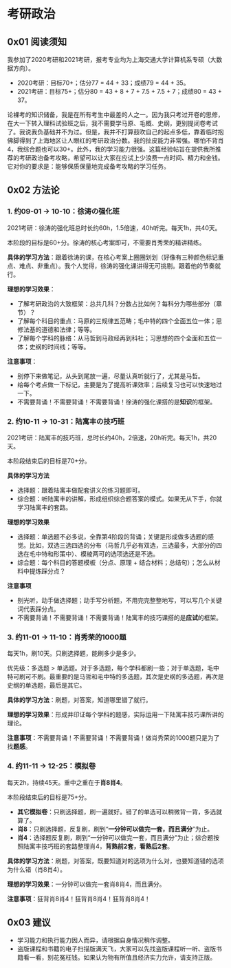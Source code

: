 # 考研政治

## 0x01 阅读须知

我参加了2020考研和2021考研，报考专业均为上海交通大学计算机系专硕（大数据方向）。

- 2020考研：目标70+；估分77 = 44 + 33；成绩79 = 44 + 35。
- 2021考研：目标75+；估分80 = 43 + 8 + 7 + 7.5 + 7.5 + 7；成绩80 = 43 + 37。

论裸考的知识储备，我是在所有考生中最差的人之一。因为我只考过开卷的思修，在大一下转入理科试验班之后，我不需要学马原、毛概、史纲，更别提闭卷考试了。我说我负基础并不为过。但是，我并不打算鼓吹自己的起点多低，靠着临时抱佛脚得到了上海地区让人眼红的考研政治分数。我的扯皮能力非常强。哪怕不背肖4，我综合题也可以30+。此外，我的学习能力很强。这篇经验帖旨在提供我所推荐的考研政治备考攻略，希望可以让大家在应试上少浪费一点时间、精力和金钱。它对你的要求是：能够保质保量地完成备考攻略的学习任务。

## 0x02 方法论

### 1. 约09-01 → 10-10：徐涛の强化班

2021考研：徐涛的强化班总时长约60h，1.5倍速，40h听完。每天1h，共40天。

本阶段的目标是60+分。徐涛的核心考案即可，不需要肖秀荣的精讲精练。

**具体的学习方法**：跟着徐涛的课，在核心考案上圈圈划划（好像有三种颜色标记重点、难点、非重点）。我个人觉得，徐涛的强化课讲得无可挑剔。跟着他的节奏就行。

**理想的学习效果**：

- 了解考研政治的大致框架：总共几科？分数占比如何？每科分为哪些部分（章节）？
- 了解每个科目的重点：马原的三规律五范畴；毛中特的四个全面五位一体；思修法基的道德和法律；等等。
- 了解每个学科的脉络：从马哲到马政经再到科社；习思想的四个全面和五位一体；史纲的时间线；等等。

**注意事项**：

- 别停下来做笔记，从头到尾放一遍，尽量认真听就行了，尤其是马哲。
- 给每个考点做一下标记，主要是为了提高听课效率；后续复习也可以快速地过一下。
- 不需要背诵！不需要背诵！不需要背诵！徐涛的强化课搭的是**知识**的框架。

### 2. 约10-11 → 10-31：陆寓丰の技巧班

2021考研：陆寓丰的技巧班，总时长约40h，2倍速，20h听完。每天1h，共20天。

本阶段结束后的目标是70+分。

**具体的学习方法**

- 选择题：跟着陆寓丰做配套讲义的练习题即可。
- 综合题：听陆寓丰的讲解，形成组织综合题答案的模式。如果无从下手，你就学习陆寓丰的套路。

**理想的学习效果**

- 选择题：单选题不必多说，全靠第4阶段的背诵；关键是形成做多选题的感觉。比如，双选三选四选的分布（马哲几乎必有双选，三选最多，大部分的四选在毛中特和形策中）、模棱两可的选项选还是不选。
- 综合题：每个科目的答题模板（分点、原理 + 结合材料；总结句）；怎么从材料中提炼踩分点？

**注意事项**

- 别光听，动手做选择题；动手写分析题，不用完完整整地写，可以写几个关键词代表踩分点。
- 不需要背诵！不需要背诵！不需要背诵！陆寓丰的技巧课搭的是**应试**的框架。

### 3. 约11-01 → 11-10：肖秀荣的1000题

每天1h，刷10天。只刷选择题，能刷多少是多少。

优先级：多选题 > 单选题。对于多选题，每个学科都刷一些；对于单选题，毛中特可刷可不刷。最重要的是马哲和毛中特的多选题，其次是史纲的多选题，再次是史纲的单选题，最后是其它。

**具体的学习方法**：刷题，对答案，知道哪里错了就行。

**理想的学习效果**：形成并印证每个学科的题感，实际运用一下陆寓丰技巧课所讲的理论。

**注意事项**：不需要背诵！不需要背诵！不需要背诵！做肖秀荣的1000题只是为了找**题感**。

### 4. 约11-11 → 12-25：模拟卷

每天2h，持续45天。重中之重在于**肖8肖4**。

本阶段结束后的目标是75+分。

- **其它模拟卷**：只刷选择题，刷一遍就好。错了的单选可以稍微背一背，多选就算了。
- **肖8**：只刷选择题，反复刷，刷到“**一分钟可以做完一套，而且满分**”为止。
- **肖4**：选择题反复刷，刷到“一分钟可以做完一套，而且满分”为止；综合题按照陆寓丰技巧班的套路整理肖4，**背熟前2套，看熟后2套**。

**具体的学习方法**：刷题，对答案，既要知道对的选项为什么对，也要知道错的选项为什么错（肖8肖4）。

**理想的学习效果**：一分钟可以做完一套肖8肖4，而且满分。

**注意事项**：狂背肖8肖4！狂背肖8肖4！狂背肖8肖4！

## 0x03 建议

- 学习能力和执行能力因人而异，请根据自身情况稍作调整。
- 盗版课程和书籍的电子扫描版满天飞，大家可以先找盗版课程听一听、盗版书籍看一看，别花冤枉钱。如果认为物有所值且经济实力允许，请支持正版。
